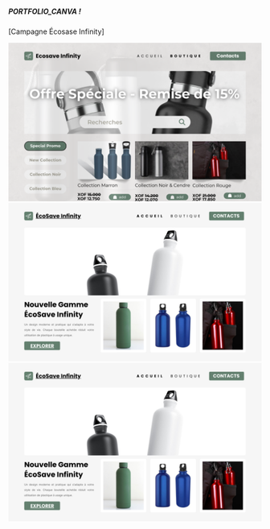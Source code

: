 ##### PORTFOLIO_CANVA !

[Campagne Écosase Infinity]

<img src="./static_files/OffreSpecialeRemisede15.png" alt="La page d'accueil" width="750"/>

<img src="./static_files/PresentationEcoSaveInfinity.png" alt="La page d'accueil" width="750"/>
<img src="./static_files/PresentationEcoSaveInfinity.png" alt="La page d'accueil" width="750"/>
